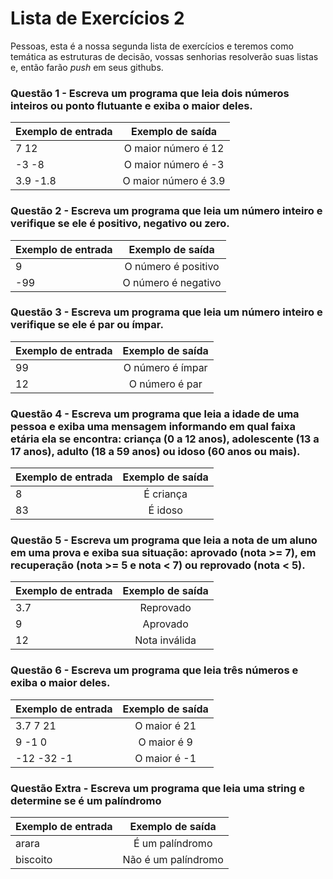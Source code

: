 # Lista de Exercícios 2

Pessoas, esta é a nossa segunda lista de exercícios e teremos como temática as estruturas de decisão, vossas senhorias resolverão suas listas e, então farão *push* em seus githubs.

### Questão 1 - Escreva um programa que leia dois números inteiros ou ponto flutuante e exiba o maior deles.

| Exemplo de entrada  | Exemplo de saída    |
| ------------------- |:-------------------:|
| 7 12                | O maior número é 12 |
| -3 -8               | O maior número é -3 |
| 3.9 -1.8            | O maior número é 3.9|


### Questão 2 - Escreva um programa que leia um número inteiro e verifique se ele é positivo, negativo ou zero.

| Exemplo de entrada  | Exemplo de saída    |
| ------------------- |:-------------------:|
| 9                   | O número é positivo |
| -99                 | O número é negativo |

### Questão 3 - Escreva um programa que leia um número inteiro e verifique se ele é par ou ímpar.

| Exemplo de entrada  | Exemplo de saída    |
| ------------------- |:-------------------:|
| 99                  | O número é ímpar    |
| 12                  | O número é par      |

### Questão 4 - Escreva um programa que leia a idade de uma pessoa e exiba uma mensagem informando em qual faixa etária ela se encontra: criança (0 a 12 anos), adolescente (13 a 17 anos), adulto (18 a 59 anos) ou idoso (60 anos ou mais).

| Exemplo de entrada  | Exemplo de saída    |
| ------------------- |:-------------------:|
| 8                   | É criança           |
| 83                  | É idoso             |

### Questão 5 - Escreva um programa que leia a nota de um aluno em uma prova e exiba sua situação: aprovado (nota >= 7), em recuperação (nota >= 5 e nota < 7) ou reprovado (nota < 5).

| Exemplo de entrada  | Exemplo de saída    |
| ------------------- |:-------------------:|
| 3.7                 | Reprovado           |
| 9                   | Aprovado            |
| 12                  | Nota inválida       |

### Questão 6 - Escreva um programa que leia três números e exiba o maior deles.

| Exemplo de entrada  | Exemplo de saída    |
| ------------------- |:-------------------:|
| 3.7 7 21            | O maior é 21        |
| 9 -1 0              | O maior é 9         |
| -12 -32 -1          | O maior é -1        |

### Questão Extra - Escreva um programa que leia uma string e determine se é um palíndromo

| Exemplo de entrada  | Exemplo de saída    |
| ------------------- |:-------------------:|
| arara               | É um palíndromo     |
| biscoito            | Não é um palíndromo |
